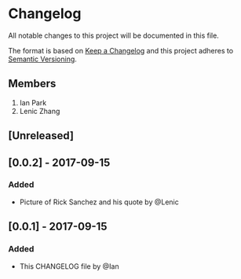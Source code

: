 # Changelog
All notable changes to this project will be documented in this file.

The format is based on [Keep a Changelog](http://keepachangelog.com/en/1.0.0/)
and this project adheres to [Semantic Versioning](http://semver.org/spec/v2.0.0.html).

## Members
1. Ian Park
2. Lenic Zhang

## [Unreleased]

## [0.0.2] - 2017-09-15
### Added
- Picture of Rick Sanchez and his quote by @Lenic

## [0.0.1] - 2017-09-15
### Added
- This CHANGELOG file by @Ian
